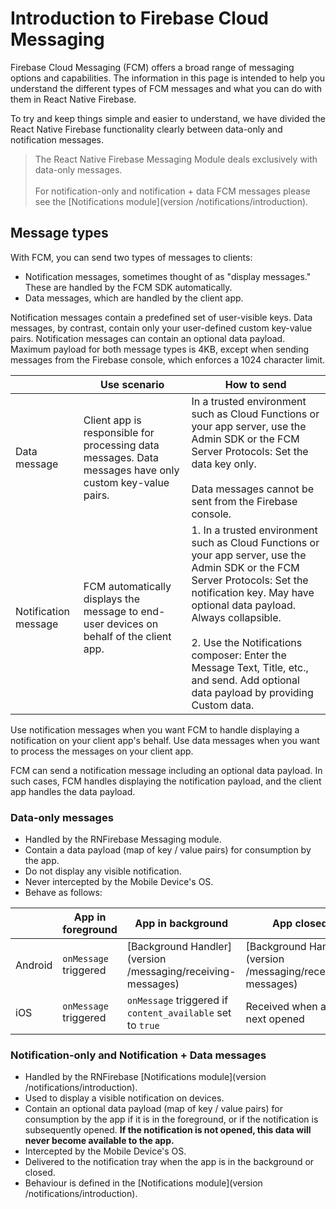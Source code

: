 # Introduction to Firebase Cloud Messaging

Firebase Cloud Messaging (FCM) offers a broad range of messaging options and capabilities. The information in this page is intended to help you understand the different types of FCM messages and what you can do with them in React Native Firebase.

To try and keep things simple and easier to understand, we have divided the React Native Firebase functionality clearly between data-only and notification messages.

> The React Native Firebase Messaging Module deals exclusively with data-only messages. <br /> <br/> For notification-only and notification + data FCM messages please see the [Notifications module](version /notifications/introduction).

## Message types

With FCM, you can send two types of messages to clients:

- Notification messages, sometimes thought of as "display messages." These are handled by the FCM SDK automatically.
- Data messages, which are handled by the client app.

Notification messages contain a predefined set of user-visible keys. Data messages, by contrast, contain only your user-defined custom key-value pairs. Notification messages can contain an optional data payload. Maximum payload for both message types is 4KB, except when sending messages from the Firebase console, which enforces a 1024 character limit.

|                      | Use scenario | How to send |
| -------------------- | ------------ | ----------- |
| Data message         | Client app is responsible for processing data messages. Data messages have only custom key-value pairs. | In a trusted environment such as Cloud Functions or your app server, use the Admin SDK or the FCM Server Protocols: Set the data key only. <br/> <br/> Data messages cannot be sent from the Firebase console.|
| Notification message | FCM automatically displays the message to end-user devices on behalf of the client app. | 1. In a trusted environment such as Cloud Functions or your app server, use the Admin SDK or the FCM Server Protocols: Set the notification key. May have optional data payload. Always collapsible. <br /><br /> 2. Use the Notifications composer: Enter the Message Text, Title, etc., and send. Add optional data payload by providing Custom data. |

Use notification messages when you want FCM to handle displaying a notification on your client app's behalf. Use data messages when you want to process the messages on your client app.

FCM can send a notification message including an optional data payload. In such cases, FCM handles displaying the notification payload, and the client app handles the data payload.

### Data-only messages

- Handled by the RNFirebase Messaging module.
- Contain a data payload (map of key / value pairs) for consumption by the app. 
- Do not display any visible notification.
- Never intercepted by the Mobile Device's OS.
- Behave as follows:

|         | App in foreground           | App in background            | App closed |
| ------- | --------------------------- | ---------------------------- | -----------|
| Android | `onMessage` triggered | [Background Handler](version /messaging/receiving-messages) | [Background Handler](version /messaging/receiving-messages) |
| iOS     | `onMessage` triggered | `onMessage` triggered if `content_available` set to `true` | Received when app is next opened |


### Notification-only and Notification + Data messages

- Handled by the RNFirebase [Notifications module](version /notifications/introduction).
- Used to display a visible notification on devices.
- Contain an optional data payload (map of key / value pairs) for consumption by the app if it is in the foreground, or if the notification is subsequently opened.  **If the notification is not opened, this data will never become available to the app.**
- Intercepted by the Mobile Device's OS.
- Delivered to the notification tray when the app is in the background or closed.
- Behaviour is defined in the [Notifications module](version /notifications/introduction).
